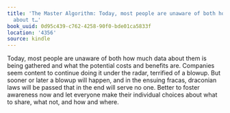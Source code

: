 ```yaml
---
title: 'The Master Algorithm: Today, most people are unaware of both how much data
  about t…'
book_uuid: 0d95c439-c762-4258-90f0-bde01ca5833f
location: '4356'
source: kindle
---
```


Today, most people are unaware of both how much data about them is being gathered and what the potential costs and benefits are. Companies seem content to continue doing it under the radar, terrified of a blowup. But sooner or later a blowup will happen, and in the ensuing fracas, draconian laws will be passed that in the end will serve no one. Better to foster awareness now and let everyone make their individual choices about what to share, what not, and how and where.